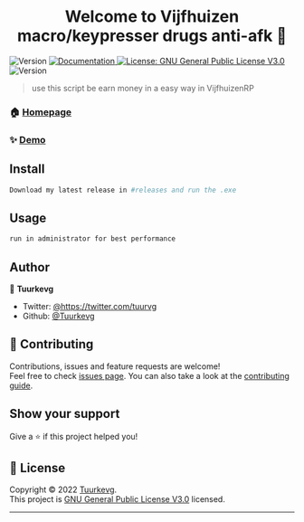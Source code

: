 <h1 align="center">Welcome to Vijfhuizen macro/keypresser drugs anti-afk 👋</h1>
<p>
  <img alt="Version" src="https://img.shields.io/badge/version-1.1-blue.svg?cacheSeconds=2592000" />
  <a href="https://github.com/Tuurkevg/vijfhuizenRP-Autokeypresser-macro-drugs/blob/main/README.md" target="_blank">
    <img alt="Documentation" src="https://img.shields.io/badge/documentation-yes-brightgreen.svg" />
  </a>
  <a href="https://docs.github.com/en/repositories/managing-your-repositorys-settings-and-features/customizing-your-repository/licensing-a-repository#disclaimer" target="_blank">
    <img alt="License: GNU General Public License V3.0" src="https://img.shields.io/badge/License-GNU General Public License V3.0-yellow.svg" />
  </a>
  <img alt="Version" src="https://img.shields.io/badge/version-1.1-blue.svg?cacheSeconds=2592000" />
   <a href="https://github.com/Tuurkevg/vijfhuizenRP-Autokeypresser-macro-drugs/blob/main/README.md" target="_blank">
  </a>
</p>

> use this script be earn money in a easy way in VijfhuizenRP

### 🏠 [Homepage](https://github.com/Tuurkevg/vijfhuizenRP-Autokeypresser-macro-drugs)

### ✨ [Demo](https://github.com/Tuurkevg/vijfhuizenRP-Autokeypresser-macro-drugs/releases/tag/non-GUI)

## Install

```sh
Download my latest release in #releases and run the .exe
```

## Usage

```sh
run in administrator for best performance
```

## Author

👤 **Tuurkevg**

* Twitter: [@https:\/\/twitter.com\/tuurvg](https://twitter.com/https:\/\/twitter.com\/tuurvg)
* Github: [@Tuurkevg](https://github.com/Tuurkevg)

## 🤝 Contributing

Contributions, issues and feature requests are welcome!<br />Feel free to check [issues page](https://github.com/Tuurkevg/vijfhuizenRP-Autokeypresser-macro-drugs/issues). You can also take a look at the [contributing guide](https://github.com/Tuurkevg/vijfhuizenRP-Autokeypresser-macro-drugs/pulls).

## Show your support

Give a ⭐️ if this project helped you!

## 📝 License

Copyright © 2022 [Tuurkevg](https://github.com/Tuurkevg).<br />
This project is [GNU General Public License V3.0](https://docs.github.com/en/repositories/managing-your-repositorys-settings-and-features/customizing-your-repository/licensing-a-repository#disclaimer) licensed.

***
